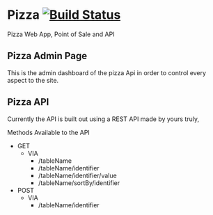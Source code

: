# Pizza [![Build Status](https://magnum.travis-ci.com/nperez0111/Pizza.svg?token=FShSV6j2VC5qSNKU1zXv)](https://magnum.travis-ci.com/nperez0111/Pizza)

Pizza Web App, Point of Sale and API
## Pizza Admin Page

This is the admin dashboard of the pizza Api in order to control every aspect to the site.

## Pizza API

Currently the API is built out using a REST API made by yours truly,

Methods Available to the API
 - GET
   - VIA
     - /tableName
     - /tableName/identifier
     - /tableName/identifier/value
     - /tableName/sortBy/identifier
 - POST
   - VIA
     - /tableName/identifier 
